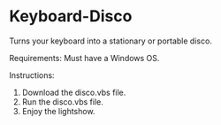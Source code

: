 # Keyboard-Disco
Turns your keyboard into a stationary or portable disco.

Requirements: 
Must have a Windows OS.

Instructions:
1. Download the disco.vbs file.
2. Run the disco.vbs file.
3. Enjoy the lightshow.
